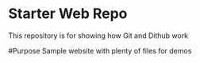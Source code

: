 # Starter Web Repo

This repository is for showing how Git and Dithub work

#Purpose
Sample website with plenty of files for demos
